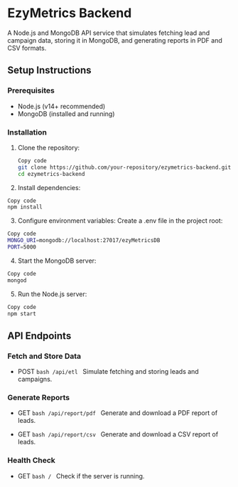 # EzyMetrics Backend

A Node.js and MongoDB API service that simulates fetching lead and campaign data, storing it in MongoDB, and generating reports in PDF and CSV formats.

## Setup Instructions

### Prerequisites

- Node.js (v14+ recommended)
- MongoDB (installed and running)

### Installation

1. Clone the repository:
   
   ```bash
   Copy code
   git clone https://github.com/your-repository/ezymetrics-backend.git
   cd ezymetrics-backend
   ```
   
2. Install dependencies:

```bash
Copy code
npm install
```

3. Configure environment variables: Create a .env file in the project root:

```bash
Copy code
MONGO_URI=mongodb://localhost:27017/ezyMetricsDB
PORT=5000
```

4. Start the MongoDB server:

```bash
Copy code
mongod
```

5. Run the Node.js server:

```bash
Copy code
npm start
```

## API Endpoints

### Fetch and Store Data
   
- POST ```bash /api/etl ```
  Simulate fetching and storing leads and campaigns.

### Generate Reports
   
- GET ```bash /api/report/pdf ```
  Generate and download a PDF report of leads.

- GET ```bash /api/report/csv ```
  Generate and download a CSV report of leads.

### Health Check
   
- GET ```bash / ```
  Check if the server is running.

